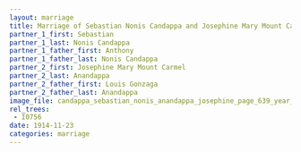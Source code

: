 ```yaml
---
layout: marriage
title: Marriage of Sebastian Nonis Candappa and Josephine Mary Mount Carmel Anandappa
partner_1_first: Sebastian
partner_1_last: Nonis Candappa
partner_1_father_first: Anthony
partner_1_father_last: Nonis Candappa
partner_2_first: Josephine Mary Mount Carmel
partner_2_last: Anandappa
partner_2_father_first: Louis Gonzaga
partner_2_father_last: Anandappa
image_file: candappa_sebastian_nonis_anandappa_josephine_page_639_year_1912
rel_trees:
 - I0756
date: 1914-11-23
categories: marriage
---
```


